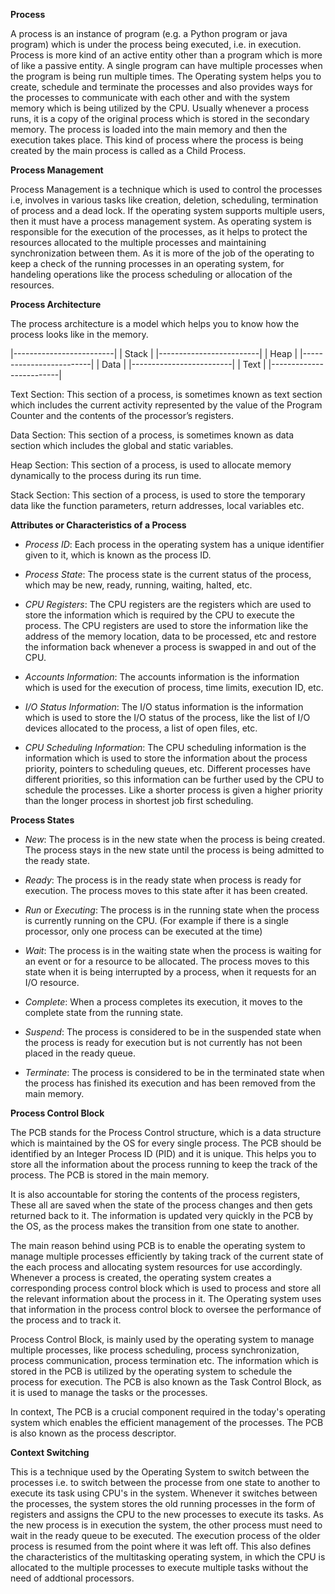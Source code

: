 **Process**

A process is an instance of program (e.g. a Python program or java program) which is under the process being executed, i.e. in execution. Process is more kind of an active entity other than a program which is more of like a passive entity. A single program can have multiple processes when the program is being run multiple times. The Operating system helps you to create, schedule and terminate the processes and also provides ways for the processes to communicate with each other and with the system memory which is being utilized by the CPU. Usually whenever a process runs, it is a copy of the original process which is stored in the secondary memory. The process is loaded into the main memory and then the execution takes place. This kind of process where the process is being created by the main process is called as a Child Process.

**Process Management**

Process Management is a technique which is used to control the processes i.e, involves in various tasks like creation, deletion, scheduling, termination of process and a dead lock. If the operating system supports multiple users, then it must have a process management system. As operating system is responsible for the execution of the processes, as it helps to protect the resources allocated to the multiple processes and maintaining synchronization between them. As it is more of the job of the operating to keep a check of the running processes in an operating system, for handeling operations like the process scheduling or allocation of the resources.

**Process Architecture**

The process architecture is a model which helps you to know how the process looks like in the memory.

|-------------------------|
|         Stack           |
|-------------------------|
|         Heap            |
|-------------------------|
|         Data            |
|-------------------------|
|         Text            |
|-------------------------|

Text Section: This section of a process, is sometimes known as text section which includes the current activity represented by the value of the Program Counter and the contents of the processor’s registers.

Data Section: This section of a process, is sometimes known as data section which includes the global and static variables.

Heap Section: This section of a process, is used to allocate memory dynamically to the process during its run time.

Stack Section: This section of a process, is used to store the temporary data like the function parameters, return addresses, local variables etc.

**Attributes or Characteristics of a Process**

- *Process ID*: Each process in the operating system has a unique identifier given to it, which is known as the process ID.

- *Process State*: The process state is the current status of the process, which may be new, ready, running, waiting, halted, etc.

- *CPU Registers*: The CPU registers are the registers which are used to store the information which is required by the CPU to execute the process. The CPU registers are used to store the information like the address of the memory location, data to be processed, etc and restore the information back whenever a process is swapped in and out of the CPU. 

- *Accounts Information*: The accounts information is the information which is used for the execution of process, time limits, execution ID, etc.

- *I/O Status Information*: The I/O status information is the information which is used to store the I/O status of the process, like the list of I/O devices allocated to the process, a list of open files, etc.

- *CPU Scheduling Information*: The CPU scheduling information is the information which is used to store the information about the process priority, pointers to scheduling queues, etc. Different processes have different priorities, so this information can be further used by the CPU to schedule the processes. Like a shorter process is given a higher priority than the longer process in shortest job first scheduling.

**Process States**

- *New*: The process is in the new state when the process is being created. The process stays in the new state until the process is being admitted to the ready state.

- *Ready*: The process is in the ready state when process is ready for execution. The process moves to this state after it has been created.

- *Run* or *Executing*: The process is in the running state when the process is currently running on the CPU. (For example if there is a single processor, only one process can be executed at the time)

- *Wait*: The process is in the waiting state when the process is waiting for an event or for a resource to be allocated. The process moves to this state when it is being interrupted by a process, when it requests for an I/O resource.

- *Complete*: When a process completes its execution, it moves to the complete state from the running state.

- *Suspend*: The process is considered to be in the suspended state when the process is ready for execution but is not currently has not been placed in the ready queue.

- *Terminate*: The process is considered to be in the terminated state when the process has finished its execution and has been removed from the main memory.

**Process Control Block**

The PCB stands for the Process Control structure, which is a data structure which is maintained by the OS for every single process. The PCB should be identified by an Integer Process ID (PID) and it is unique. This helps you to store all the information about the process running to keep the track of the process. The PCB is stored in the main memory.

It is also accountable for storing the contents of the process registers, These all are saved when the state of the process changes and then gets returned back to it. The information is updated very quickly in the PCB by the OS, as the process makes the transition from one state to another.

The main reason behind using PCB is to enable the operating system to manage multiple processes efficiently by taking track of the current state of the each process and allocating system resources for use accordingly. Whenever a process is created, the operating system creates a corresponding process control block which is used to process and store all the relevant information about the process in it. The Operating system uses that information in the process control block to oversee the performance of the process and to track it.

Process Control Block, is mainly used by the operating system to manage multiple processes, like process scheduling, process synchronization, process communication, process termination etc. The information which is stored in the PCB is utilized by the operating system to schedule the process for execution. The PCB is also known as the Task Control Block, as it is used to manage the tasks or the processes.

In context, The PCB is a crucial component required in the today's operating system which enables the efficient management of the processes. The PCB is also known as the process descriptor.

**Context Switching**

This is a technique used by the Operating System to switch between the processes i.e. to switch between the processe from one state to another to execute its task using CPU's in the system. Whenever it switches between the processes, the system stores the old running processes in the form of registers and assigns the CPU to the new processes to execute its tasks. As the new process is in execution the system, the other process must need to wait in the ready queue to be executed. The execution process of the older process is resumed from the point where it was left off. This also defines the characteristics of the multitasking operating system, in which the CPU is allocated to the multiple processes to execute multiple tasks without the need of addtional processors.